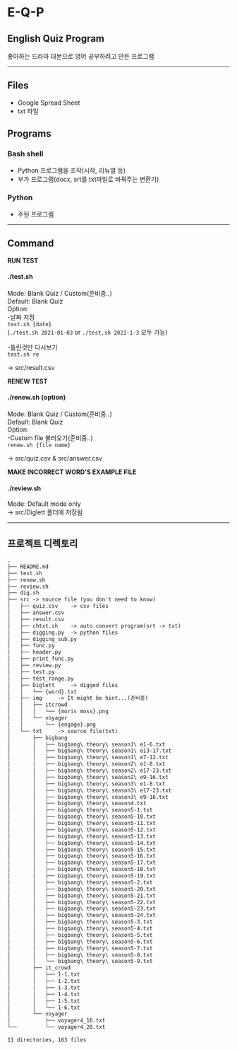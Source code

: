 # E-Q-P   

## English Quiz Program
좋아하는 드라마 대본으로 영어 공부하려고 만든 프로그램   

---

## Files
- Google Spread Sheet  
- txt 파일  

## Programs  
### Bash shell  
- Python 프로그램을 조작(시작, 리뉴얼 등)  
- 부가 프로그램(docx, srt를 txt파일로 바꿔주는 변환기)  
### Python  
- 주된 프로그램  

---

## Command  
**RUN TEST**   
#### ./test.sh           
Mode: Blank Quiz / Custom(준비중..)   
Default: Blank Quiz   
Option:   
-날짜 지정          
`test.sh {date}`      
(`./test.sh 2021-01-03` or `./test.sh 2021-1-3` 모두 가능)   

-틀린것만 다시보기          
`test.sh re`       

-> src/result.csv
	
**RENEW TEST**        
#### ./renew.sh {option}   
Mode: Blank Quiz / Custom(준비중..)   
Default: Blank Quiz   
Option:  
-Custom file 불러오기(준비중..)        
`renew.sh {file name}`
  
-> src/quiz.csv & src/answer.csv
	
**MAKE INCORRECT WORD'S EXAMPLE FILE**    
#### ./review.sh   
Mode: Default mode only  
-> src/Diglett 폴더에 저장됨   

---

## 프로젝트 디렉토리    
```md:directory.md
.
├── README.md
├── test.sh
├── renew.sh
├── review.sh
├── dig.sh
├── src -> source file (you don't need to know)
│   ├── quiz.csv 	-> csv files
│   ├── answer.csv
│   ├── result.csv	
│   ├── chtxt.sh	-> auto convert program(srt -> txt)
│   ├── digging.py	-> python files	
│   ├── digging_sub.py	
│   ├── func.py		
│   ├── header.py	
│   ├── print_func.py	
│   ├── review.py	
│   ├── test.py		
│   ├── test_range.py	
│   ├── Diglett 	-> digged files
│   │   └── {word}.txt
│   ├── img		-> It might be hint...(준비중)
│   │   ├── itcrowd
│   │   │   └── {moris moss}.png
│   │   └── voyager
│   │       └── {engage}.png
│   └── txt		-> source file(txt)
│       ├── bigbang
│       │   ├── bigbang\ theory\ season1\ e1-6.txt
│       │   ├── bigbang\ theory\ season1\ e13-17.txt
│       │   ├── bigbang\ theory\ season1\ e7-12.txt
│       │   ├── bigbang\ theory\ season2\ e1-8.txt
│       │   ├── bigbang\ theory\ season2\ e17-23.txt
│       │   ├── bigbang\ theory\ season2\ e9-16.txt
│       │   ├── bigbang\ theory\ season3\ e1-8.txt
│       │   ├── bigbang\ theory\ season3\ e17-23.txt
│       │   ├── bigbang\ theory\ season3\ e9-16.txt
│       │   ├── bigbang\ theory\ season4.txt
│       │   ├── bigbang\ theory\ season5-1.txt
│       │   ├── bigbang\ theory\ season5-10.txt
│       │   ├── bigbang\ theory\ season5-11.txt
│       │   ├── bigbang\ theory\ season5-12.txt
│       │   ├── bigbang\ theory\ season5-13.txt
│       │   ├── bigbang\ theory\ season5-14.txt
│       │   ├── bigbang\ theory\ season5-15.txt
│       │   ├── bigbang\ theory\ season5-16.txt
│       │   ├── bigbang\ theory\ season5-17.txt
│       │   ├── bigbang\ theory\ season5-18.txt
│       │   ├── bigbang\ theory\ season5-19.txt
│       │   ├── bigbang\ theory\ season5-2.txt
│       │   ├── bigbang\ theory\ season5-20.txt
│       │   ├── bigbang\ theory\ season5-21.txt
│       │   ├── bigbang\ theory\ season5-22.txt
│       │   ├── bigbang\ theory\ season5-23.txt
│       │   ├── bigbang\ theory\ season5-24.txt
│       │   ├── bigbang\ theory\ season5-3.txt
│       │   ├── bigbang\ theory\ season5-4.txt
│       │   ├── bigbang\ theory\ season5-5.txt
│       │   ├── bigbang\ theory\ season5-6.txt
│       │   ├── bigbang\ theory\ season5-7.txt
│       │   ├── bigbang\ theory\ season5-8.txt
│       │   └── bigbang\ theory\ season5-9.txt
│       ├── it_crowd
│       │   ├── 1-1.txt
│       │   ├── 1-2.txt
│       │   ├── 1-3.txt
│       │   ├── 1-4.txt
│       │   ├── 1-5.txt
│       │   └── 1-6.txt
│       └── voyager
│           ├── voyager4_16.txt    
└──         └── voyager4_20.txt     

11 directories, 163 files
